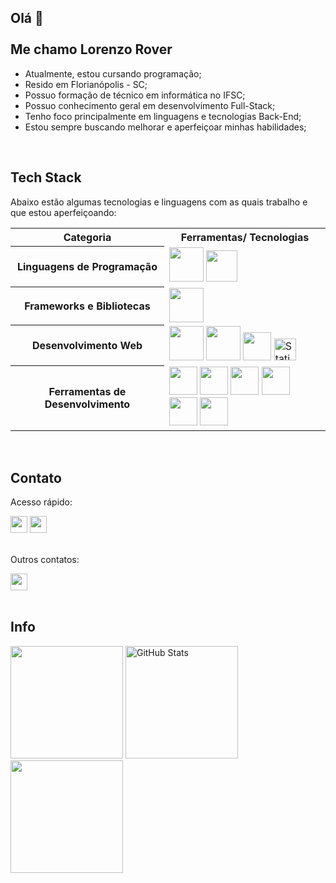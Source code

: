## Olá 👋 <br><br> Me chamo Lorenzo Rover

- Atualmente, estou cursando programação;
- Resido em Florianópolis - SC;
- Possuo formação de técnico em informática no IFSC;
- Possuo conhecimento geral em desenvolvimento Full-Stack;
- Tenho foco principalmente em linguagens e tecnologias Back-End;
- Estou sempre buscando melhorar e aperfeiçoar minhas habilidades;

<br>

## Tech Stack

Abaixo estão algumas tecnologias e linguagens com as quais trabalho e que estou aperfeiçoando:

<div>
  <table>
    <tr>
      <th>Categoria</th>
      <th>Ferramentas/ Tecnologias</th>
    </tr>
    <tr>
      <th>Linguagens de Programação</th>
      <td>
        <img height="55em" src="https://cdn.jsdelivr.net/gh/devicons/devicon@latest/icons/java/java-original-wordmark.svg" />
        <img height="50em" src="https://cdn.jsdelivr.net/gh/devicons/devicon@latest/icons/azuresqldatabase/azuresqldatabase-original.svg" />
      </td>
    </tr>
    <tr>
      <th>Frameworks e Bibliotecas</th>
      <td>
        <img height="55em" src="https://cdn.jsdelivr.net/gh/devicons/devicon@latest/icons/spring/spring-original-wordmark.svg" />
      </td>
    </tr>
    <tr>
      <th>Desenvolvimento Web</th>
      <td>
        <img height="55em" src="https://cdn.jsdelivr.net/gh/devicons/devicon@latest/icons/html5/html5-original-wordmark.svg" />
        <img height="55em" src="https://cdn.jsdelivr.net/gh/devicons/devicon@latest/icons/css3/css3-original-wordmark.svg" />
        <img height="45em" src="https://cdn.jsdelivr.net/gh/devicons/devicon@latest/icons/javascript/javascript-original.svg" />
        <img height="35em" alt="Static Badge" src="https://img.shields.io/badge/json-black?style=for-the-badge">
      </td>
    </tr>
    <tr>
      <th>Ferramentas de Desenvolvimento</th>
      <td>
        <img height="45em" src="https://cdn.jsdelivr.net/gh/devicons/devicon@latest/icons/vscode/vscode-original.svg" />
        <img height="45em" src="https://cdn.jsdelivr.net/gh/devicons/devicon@latest/icons/intellij/intellij-original.svg" />
        <img height="45em" src="https://cdn.jsdelivr.net/gh/devicons/devicon@latest/icons/eclipse/eclipse-original.svg" />
        <img height="45em" src="https://cdn.jsdelivr.net/gh/devicons/devicon@latest/icons/git/git-original.svg" />
        <img height="45em" src="https://cdn.jsdelivr.net/gh/devicons/devicon@latest/icons/github/github-original.svg" />
        <img height="45em" src="https://cdn.jsdelivr.net/gh/devicons/devicon@latest/icons/mysql/mysql-original.svg" />
      </td>
    </tr>
  </table>
</div>

<br>

## Contato

<div>
<p>Acesso rápido:</p>
<a href = "https://www.linkedin.com/in/lorenzo-rover" target="_blank"><img height="27em" loading="lazy" src="https://img.shields.io/badge/linkedin-%230A66C2?style=for-the-badge&logo=linkedin&logoColor=white" target="_blank"></a>
<a href = "mailto:lorenzo.rover66@gmail.com"><img height="27em" loading="lazy" src="https://img.shields.io/badge/gmail-%23EA4335?style=for-the-badge&logo=gmail&logoColor=white" target="_blank"></a>
<br><br>

<p>Outros contatos:</p>
<img height="27em" loading="lazy" src="https://img.shields.io/badge/user%3A%20Rakard-grey?style=flat-square&logo=discord&logoColor=white&label=Discord&labelColor=%235865F2">

</div>

<br>

## Info

<div>
  <img height="180em" src="https://github-readme-stats.vercel.app/api/top-langs/?username=lorenzorover&layout=compact&langs_count=7&theme=blue-green"/>
  <img height="180em" src="https://github-readme-stats.vercel.app/api?username=lorenzorover&show_icons=true&theme=blue-green" alt="GitHub Stats">
  <img height="180em" src="https://github-readme-streak-stats.herokuapp.com/?user=lorenzorover&theme=blue-green"/>
</div>
